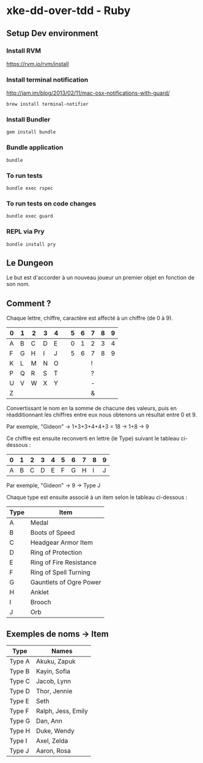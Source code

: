 # xke-dd-over-tdd - Ruby

## Setup Dev environment

### Install RVM

https://rvm.io/rvm/install

### Install terminal notification
http://jam.im/blog/2013/02/11/mac-osx-notifications-with-guard/

```
brew install terminal-notifier
```

### Install Bundler

```
gem install bundle
```

### Bundle application

```
bundle
```

### To run tests
```
bundle exec rspec
```

### To run tests on code changes
```
bundle exec guard
```


### REPL via Pry
```
bundle install pry
```




## Le Dungeon

Le but est d'accorder à un nouveau joueur un premier objet en fonction de son nom.




## Comment ?

Chaque lettre, chiffre, caractère est affecté à un chiffre (de 0 à 9).

| 0   | 1   | 2   | 3   | 4   |    | 5   | 6   | 7   | 8   | 9   |
| --- | --- | --- | --- | --- | ---| --- | --- | --- | --- | --- |
| A   | B   | C   | D   | E   |    |0    | 1   | 2   | 3   | 4   |
| F   | G   | H   | I   | J   |    |5    | 6   | 7   | 8   | 9   |
| K   | L   | M   | N   | O   |    |     |     | !   |     |     |
| P   | Q   | R   | S   | T   |    |     |     | ?   |     |     |
| U   | V   | W   | X   | Y   |    |     |     | -   |     |     |
| Z   |     |     |     |     |    |     |     | &   |     |     |

Convertissant le nom en la somme de chacune des valeurs, puis en réadditionnant les chiffres entre eux nous obtenons un résultat entre 0 et 9.

Par exemple, "Gideon" -> 1+3+3+4+4+3 = 18 -> 1+8 -> 9

Ce chiffre est ensuite reconverti en lettre (le Type) suivant le tableau ci-dessous :

| 0   | 1   | 2   | 3   | 4   | 5   | 6   | 7   | 8   | 9   |
| --- | --- | --- | --- | --- | --- | --- | --- | --- | --- |
| A   | B   | C   | D   | E   | F   | G   | H   | I   | J   |

Par exemple, "Gideon" -> 9 -> Type J

Chaque type est ensuite associé à un item selon le tableau ci-dessous :

| Type | Item                    |
| ---- | ----------------------- |
| A    | Medal                   |
| B    | Boots of Speed          |
| C    | Headgear Armor Item     |
| D    | Ring of Protection      |
| E    | Ring of Fire Resistance |
| F    | Ring of Spell Turning   |
| G    | Gauntlets of Ogre Power |
| H    | Anklet                  |
| I    | Brooch                  |
| J    | Orb                     |

## Exemples de noms -> Item

|Type    | Names        |
| ------ | ------------ |
| Type A | Akuku, Zapuk |
| Type B | Kayin, Sofia |
| Type C | Jacob, Lynn  |
| Type D | Thor, Jennie |
| Type E | Seth  |
| Type F | Ralph, Jess, Emily  |
| Type G | Dan, Ann     |
| Type H | Duke, Wendy  |
| Type I | Axel, Zelda  |
| Type J | Aaron, Rosa  |
